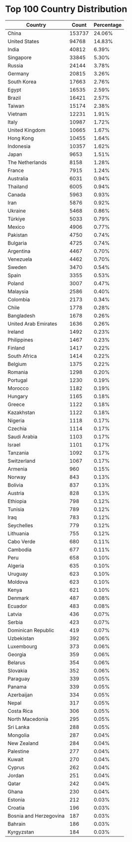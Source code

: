 # Top 100 Country Distribution
| Country | Count | Percentage |
|----|----|----|
| China | 153737 | 24.06% |
| United States | 94768 | 14.83% |
| India | 40812 | 6.39% |
| Singapore | 33845 | 5.30% |
| Russia | 24144 | 3.78% |
| Germany | 20815 | 3.26% |
| South Korea | 17663 | 2.76% |
| Egypt | 16535 | 2.59% |
| Brazil | 16421 | 2.57% |
| Taiwan | 15174 | 2.38% |
| Vietnam | 12231 | 1.91% |
| Italy | 10987 | 1.72% |
| United Kingdom | 10665 | 1.67% |
| Hong Kong | 10455 | 1.64% |
| Indonesia | 10357 | 1.62% |
| Japan | 9653 | 1.51% |
| The Netherlands | 8158 | 1.28% |
| France | 7915 | 1.24% |
| Australia | 6031 | 0.94% |
| Thailand | 6005 | 0.94% |
| Canada | 5963 | 0.93% |
| Iran | 5876 | 0.92% |
| Ukraine | 5468 | 0.86% |
| Türkiye | 5033 | 0.79% |
| Mexico | 4906 | 0.77% |
| Pakistan | 4750 | 0.74% |
| Bulgaria | 4725 | 0.74% |
| Argentina | 4467 | 0.70% |
| Venezuela | 4462 | 0.70% |
| Sweden | 3470 | 0.54% |
| Spain | 3355 | 0.53% |
| Poland | 3007 | 0.47% |
| Malaysia | 2586 | 0.40% |
| Colombia | 2173 | 0.34% |
| Chile | 1778 | 0.28% |
| Bangladesh | 1678 | 0.26% |
| United Arab Emirates | 1636 | 0.26% |
| Ireland | 1492 | 0.23% |
| Philippines | 1467 | 0.23% |
| Finland | 1417 | 0.22% |
| South Africa | 1414 | 0.22% |
| Belgium | 1375 | 0.22% |
| Romania | 1298 | 0.20% |
| Portugal | 1230 | 0.19% |
| Morocco | 1182 | 0.19% |
| Hungary | 1165 | 0.18% |
| Greece | 1122 | 0.18% |
| Kazakhstan | 1122 | 0.18% |
| Nigeria | 1118 | 0.17% |
| Czechia | 1114 | 0.17% |
| Saudi Arabia | 1103 | 0.17% |
| Israel | 1101 | 0.17% |
| Tanzania | 1092 | 0.17% |
| Switzerland | 1067 | 0.17% |
| Armenia | 960 | 0.15% |
| Norway | 843 | 0.13% |
| Bolivia | 837 | 0.13% |
| Austria | 828 | 0.13% |
| Ethiopia | 798 | 0.12% |
| Tunisia | 789 | 0.12% |
| Iraq | 783 | 0.12% |
| Seychelles | 779 | 0.12% |
| Lithuania | 755 | 0.12% |
| Cabo Verde | 680 | 0.11% |
| Cambodia | 677 | 0.11% |
| Peru | 658 | 0.10% |
| Algeria | 635 | 0.10% |
| Uruguay | 623 | 0.10% |
| Moldova | 623 | 0.10% |
| Kenya | 621 | 0.10% |
| Denmark | 487 | 0.08% |
| Ecuador | 483 | 0.08% |
| Latvia | 436 | 0.07% |
| Serbia | 423 | 0.07% |
| Dominican Republic | 419 | 0.07% |
| Uzbekistan | 392 | 0.06% |
| Luxembourg | 373 | 0.06% |
| Georgia | 359 | 0.06% |
| Belarus | 354 | 0.06% |
| Slovakia | 352 | 0.06% |
| Paraguay | 339 | 0.05% |
| Panama | 339 | 0.05% |
| Azerbaijan | 334 | 0.05% |
| Nepal | 317 | 0.05% |
| Costa Rica | 306 | 0.05% |
| North Macedonia | 295 | 0.05% |
| Sri Lanka | 288 | 0.05% |
| Mongolia | 287 | 0.04% |
| New Zealand | 284 | 0.04% |
| Palestine | 277 | 0.04% |
| Kuwait | 270 | 0.04% |
| Cyprus | 262 | 0.04% |
| Jordan | 251 | 0.04% |
| Qatar | 242 | 0.04% |
| Ghana | 230 | 0.04% |
| Estonia | 212 | 0.03% |
| Croatia | 196 | 0.03% |
| Bosnia and Herzegovina | 187 | 0.03% |
| Bahrain | 186 | 0.03% |
| Kyrgyzstan | 184 | 0.03% |
